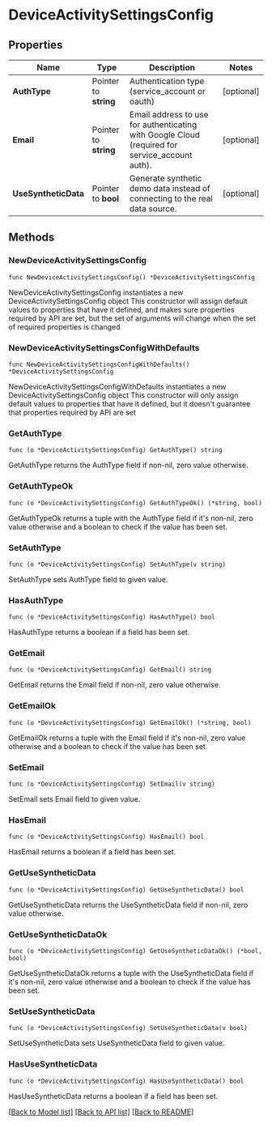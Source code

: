 # DeviceActivitySettingsConfig

## Properties

Name | Type | Description | Notes
------------ | ------------- | ------------- | -------------
**AuthType** | Pointer to **string** | Authentication type (service_account or oauth) | [optional] 
**Email** | Pointer to **string** | Email address to use for authenticating with Google Cloud (required for service_account auth). | [optional] 
**UseSyntheticData** | Pointer to **bool** | Generate synthetic demo data instead of connecting to the real data source. | [optional] 

## Methods

### NewDeviceActivitySettingsConfig

`func NewDeviceActivitySettingsConfig() *DeviceActivitySettingsConfig`

NewDeviceActivitySettingsConfig instantiates a new DeviceActivitySettingsConfig object
This constructor will assign default values to properties that have it defined,
and makes sure properties required by API are set, but the set of arguments
will change when the set of required properties is changed

### NewDeviceActivitySettingsConfigWithDefaults

`func NewDeviceActivitySettingsConfigWithDefaults() *DeviceActivitySettingsConfig`

NewDeviceActivitySettingsConfigWithDefaults instantiates a new DeviceActivitySettingsConfig object
This constructor will only assign default values to properties that have it defined,
but it doesn't guarantee that properties required by API are set

### GetAuthType

`func (o *DeviceActivitySettingsConfig) GetAuthType() string`

GetAuthType returns the AuthType field if non-nil, zero value otherwise.

### GetAuthTypeOk

`func (o *DeviceActivitySettingsConfig) GetAuthTypeOk() (*string, bool)`

GetAuthTypeOk returns a tuple with the AuthType field if it's non-nil, zero value otherwise
and a boolean to check if the value has been set.

### SetAuthType

`func (o *DeviceActivitySettingsConfig) SetAuthType(v string)`

SetAuthType sets AuthType field to given value.

### HasAuthType

`func (o *DeviceActivitySettingsConfig) HasAuthType() bool`

HasAuthType returns a boolean if a field has been set.

### GetEmail

`func (o *DeviceActivitySettingsConfig) GetEmail() string`

GetEmail returns the Email field if non-nil, zero value otherwise.

### GetEmailOk

`func (o *DeviceActivitySettingsConfig) GetEmailOk() (*string, bool)`

GetEmailOk returns a tuple with the Email field if it's non-nil, zero value otherwise
and a boolean to check if the value has been set.

### SetEmail

`func (o *DeviceActivitySettingsConfig) SetEmail(v string)`

SetEmail sets Email field to given value.

### HasEmail

`func (o *DeviceActivitySettingsConfig) HasEmail() bool`

HasEmail returns a boolean if a field has been set.

### GetUseSyntheticData

`func (o *DeviceActivitySettingsConfig) GetUseSyntheticData() bool`

GetUseSyntheticData returns the UseSyntheticData field if non-nil, zero value otherwise.

### GetUseSyntheticDataOk

`func (o *DeviceActivitySettingsConfig) GetUseSyntheticDataOk() (*bool, bool)`

GetUseSyntheticDataOk returns a tuple with the UseSyntheticData field if it's non-nil, zero value otherwise
and a boolean to check if the value has been set.

### SetUseSyntheticData

`func (o *DeviceActivitySettingsConfig) SetUseSyntheticData(v bool)`

SetUseSyntheticData sets UseSyntheticData field to given value.

### HasUseSyntheticData

`func (o *DeviceActivitySettingsConfig) HasUseSyntheticData() bool`

HasUseSyntheticData returns a boolean if a field has been set.


[[Back to Model list]](../README.md#documentation-for-models) [[Back to API list]](../README.md#documentation-for-api-endpoints) [[Back to README]](../README.md)


